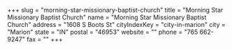+++
slug = "morning-star-missionary-baptist-church"
title = "Morning Star Missionary Baptist Church"
name = "Morning Star Missionary Baptist Church"
address = "1608 S Boots St"
cityIndexKey = "city-in-marion"
city = "Marion"
state = "IN"
postal = "46953"
website = ""
phone = "765 662-9247"
fax = ""
+++
